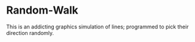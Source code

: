 # Random-Walk
This is an addicting graphics simulation of lines; programmed to pick their direction randomly.
